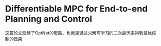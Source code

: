 # Differentiable MPC for End-to-end Planning and Control

这篇论文延续了OptNet的思路，也就是通过求解可学习的二次最优来得到最优控制的效果